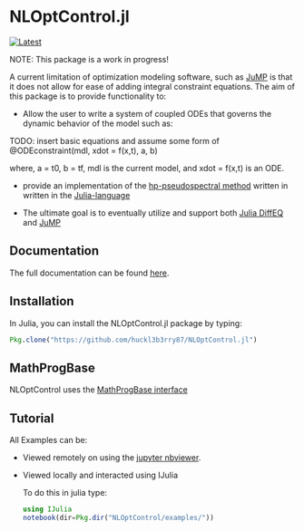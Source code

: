 # NLOptControl.jl

[![Latest](https://img.shields.io/badge/docs-latest-blue.svg)](http://nloptcontroljl.readthedocs.io/en/latest/)

NOTE: This package is a work in progress!

A current limitation of optimization modeling software, such as [JuMP](https://github.com/JuliaOpt/JuMP.jl) is that it does not allow for ease of adding integral constraint equations. The aim of this package is to provide functionality to:
  * Allow the user to write a system of coupled ODEs that governs the dynamic behavior of the model such as:

  TODO: insert basic equations and assume some form of @ODEconstraint(mdl, xdot = f(x,t), a, b)  

  where, a = t0, b = tf, mdl is the current model, and xdot = f(x,t) is an ODE.

  * provide an implementation of the [hp-pseudospectral method](http://vdol.mae.ufl.edu/JournalPublications/TOMS-GPOPS-II-August-2013.pdf) written in written in the [Julia-language](http://julialang.org/)

  * The ultimate goal is to eventually utilize and support both [Julia DiffEQ](https://github.com/JuliaDiffEq) and [JuMP](https://github.com/JuliaOpt/JuMP.jl)

## Documentation

The full documentation can be found [here](http://nloptcontroljl.readthedocs.io/en/latest/).

## Installation

In Julia, you can install the NLOptControl.jl package by typing:
```julia
Pkg.clone("https://github.com/huckl3b3rry87/NLOptControl.jl")
```

## MathProgBase

NLOptControl uses the [MathProgBase interface](http://mathprogbasejl.readthedocs.org/en/latest/nlp.html)


## Tutorial

All Examples can be:

  *  Viewed remotely on  using the [jupyter nbviewer](http://nbviewer.jupyter.org/github/huckl3b3rry87/NLOptControl.jl/blob/master/examples/).
  *  Viewed locally and interacted using IJulia

      To do this in julia type:
      ```julia
      using IJulia
      notebook(dir=Pkg.dir("NLOptControl/examples/"))
      ```
